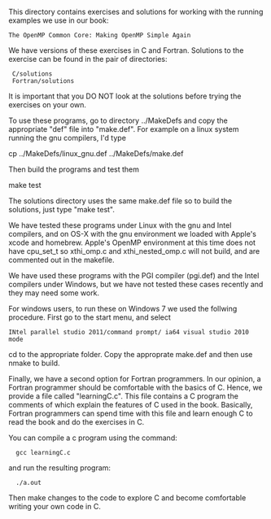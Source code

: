 This directory contains exercises and solutions for working 
with the running examples we use in our book:

    The OpenMP Common Core: Making OpenMP Simple Again

We have versions of these exercises in C and Fortran.  Solutions
to the exercise can be found in the pair of directories:

     C/solutions
     Fortran/solutions

It is important that you DO NOT look at the solutions before trying
the exercises on your own.

To use these programs, go to directory ../MakeDefs and 
copy the appropriate "def" file into "make.def".  For example 
on a linux system running the gnu compilers, I'd type

  cp ../MakeDefs/linux_gnu.def ../MakeDefs/make.def

Then build the programs and test them

   make test

The solutions directory uses the same make.def file so to build
the solutions, just type "make test".  

We have tested these programs under Linux with the gnu and Intel 
compilers, and on OS-X with the gnu environment we loaded with 
Apple's xcode and homebrew.  Apple's OpenMP environment at this 
time does not have cpu_set_t so xthi_omp.c and xthi_nested_omp.c 
will not build, and are commented out in the makefile.

We have used these programs with the PGI compiler (pgi.def) and the
Intel compilers under Windows, but we have not tested these 
cases recently and they may need some work.

For windows users, to run these on Windows 7 we used the follwing
procedure.  First go to the start menu, and select 
   
    INtel parallel studio 2011/command prompt/ ia64 visual studio 2010 mode

cd to the appropriate folder.  Copy the approprate make.def and 
then use nmake to build.

Finally, we have a second option for Fortran programmers.  In our 
opinion, a Fortran programmer should be comfortable with the basics
of C.  Hence, we provide a file called "learningC.c".  This file 
contains a C program the comments of which explain the 
features of C used in the book.  Basically, Fortran programmers 
can spend time with this file and learn enough C to read the book 
and do the exercises in C.   

You can compile a c program using the command:

      gcc learningC.c

and run the resulting program:

      ./a.out

Then make changes to the code to explore C and become comfortable 
writing your own code in C. 
